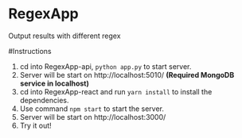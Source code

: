 # RegexApp
Output results with different regex

#Instructions
1. cd into RegexApp-api, `python app.py` to start server.
2. Server will be start on http://localhost:5010/ **(Required MongoDB service in localhost)**
3. cd into RegexApp-react and run `yarn install` to install the dependencies.
4. Use command `npm start` to start the server.
5. Server will be start on http://localhost:3000/ 
6. Try it out!
